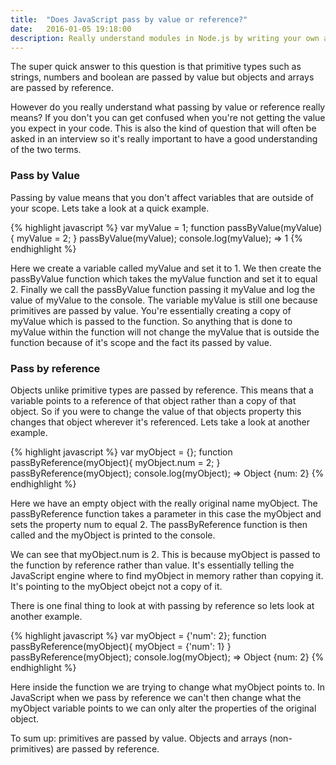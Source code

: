 ```yaml
---
title:  "Does JavaScript pass by value or reference?"
date:   2016-01-05 19:18:00
description: Really understand modules in Node.js by writing your own and looking deeper into how require and module.exports work
---
```


The super quick answer to this question is that primitive types such as strings, numbers and boolean are passed by value but objects and arrays are passed by reference.

However do you really understand what passing by value or reference really means? If you don't you can get confused when you're not getting the value you expect in your code. This is also the kind of question that will often be asked in an interview so it's really important to have a good understanding of the two terms.

<h3>Pass by Value</h3>

Passing by value means that you don't affect variables that are outside of your scope. Lets take a look at a quick example.

{% highlight javascript %}
var myValue = 1;
function passByValue(myValue){
	myValue = 2;
}
passByValue(myValue);
console.log(myValue);
=> 1
{% endhighlight %}

Here we create a variable called myValue and set it to 1. We then create the passByValue function which takes the myValue function and set it to equal 2. Finally we call the passByValue function passing it myValue and log the value of myValue to the console. The variable myValue is still one because primitives are passed by value. You're essentially creating a copy of myValue which is passed to the function. So anything that is done to myValue within the function will not change the myValue that is outside the function because of it's scope and the fact its passed by value.  

<h3>Pass by reference</h3>


Objects unlike primitive types are passed by reference. This means that a variable points to a reference of that object rather than a copy of that object. So if you were to change the value of that objects property this changes that object wherever it's referenced. Lets take a look at another example.

{% highlight javascript %}
var myObject = {};
function passByReference(myObject){
	myObject.num = 2;
}
passByReference(myObject);
console.log(myObject);
=> Object {num: 2}
{% endhighlight %}

Here we have an empty object with the really original name myObject. The passByReference function takes a parameter in this case the myObject and sets the property num to equal 2. The passByReference function is then called and the myObject is printed to the console.

We can see that myObject.num is 2. This is because myObject is passed to the function by reference rather than value. It's essentially telling the JavaScript engine where to find myObject in memory rather than copying it. It's pointing to the myObject obejct not a copy of it.

There is one final thing to look at with passing by reference so lets look at another example.

{% highlight javascript %}
var myObject = {'num': 2};
function passByReference(myObject){
	myObject = {'num': 1}
}
passByReference(myObject);
console.log(myObject);
=> Object {num: 2}
{% endhighlight %}

Here inside the function we are trying to change what myObject points to. In JavaScript when we pass by reference we can't then change what the myObject variable points to we can only alter the properties of the original object.

To sum up: primitives are passed by value. Objects and arrays (non-primitives) are passed by reference.
